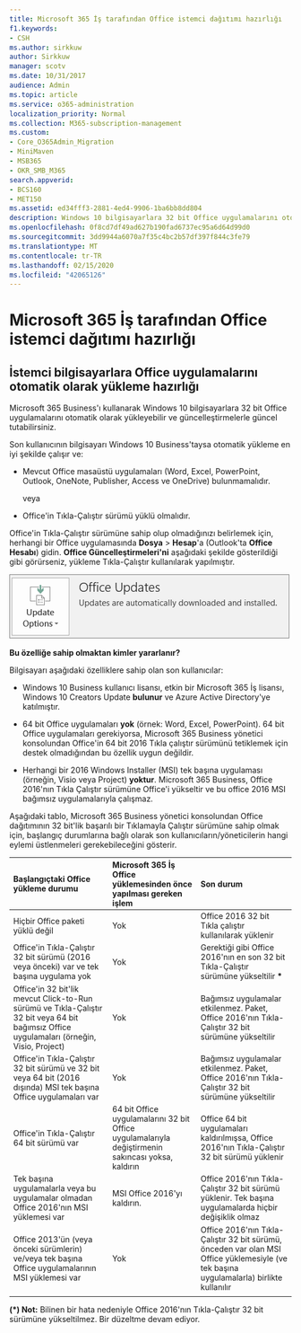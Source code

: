 ```yaml
---
title: Microsoft 365 İş tarafından Office istemci dağıtımı hazırlığı
f1.keywords:
- CSH
ms.author: sirkkuw
author: Sirkkuw
manager: scotv
ms.date: 10/31/2017
audience: Admin
ms.topic: article
ms.service: o365-administration
localization_priority: Normal
ms.collection: M365-subscription-management
ms.custom:
- Core_O365Admin_Migration
- MiniMaven
- MSB365
- OKR_SMB_M365
search.appverid:
- BCS160
- MET150
ms.assetid: ed34fff3-2881-4ed4-9906-1ba6bb8dd804
description: Windows 10 bilgisayarlara 32 bit Office uygulamalarını otomatik olarak nasıl yükleyip güncel tutacağınızı öğrenin.
ms.openlocfilehash: 0f8cd7df49ad627b190fad6737ec95a6d64d99d0
ms.sourcegitcommit: 3dd9944a6070a7f35c4bc2b57df397f844c3fe79
ms.translationtype: MT
ms.contentlocale: tr-TR
ms.lasthandoff: 02/15/2020
ms.locfileid: "42065126"
---
```

# <a name="prepare-for-office-client-deployment-by-microsoft-365-business"></a>Microsoft 365 İş tarafından Office istemci dağıtımı hazırlığı

## <a name="prepare-to-automatically-install-office-apps-to-client-computers"></a>İstemci bilgisayarlara Office uygulamalarını otomatik olarak yükleme hazırlığı

Microsoft 365 Business'ı kullanarak Windows 10 bilgisayarlara 32 bit Office uygulamalarını otomatik olarak yükleyebilir ve güncelleştirmelerle güncel tutabilirsiniz.
  
Son kullanıcının bilgisayarı Windows 10 Business'taysa otomatik yükleme en iyi şekilde çalışır ve:
  
- Mevcut Office masaüstü uygulamaları (Word, Excel, PowerPoint, Outlook, OneNote, Publisher, Access ve OneDrive) bulunmamalıdır.
    
    veya
    
- Office'in Tıkla-Çalıştır sürümü yüklü olmalıdır.
    
Office'in Tıkla-Çalıştır sürümüne sahip olup olmadığınızı belirlemek için, herhangi bir Office uygulamasında **Dosya** \> **Hesap**'a (Outlook'ta **Office Hesabı**) gidin. **Office Güncelleştirmeleri'ni** aşağıdaki şekilde gösterildiği gibi görürseniz, yükleme Tıkla-Çalıştır kullanılarak yapılmıştır. 
  
![Screenshot of Office updates in Office app Account](../media/e3439380-fa43-4ed6-ae5d-64851c297df5.png)
  
 **Bu özelliğe sahip olmaktan kimler yararlanır?**
  
Bilgisayarı aşağıdaki özelliklere sahip olan son kullanıcılar:
  
- Windows 10 Business kullanıcı lisansı, etkin bir Microsoft 365 İş lisansı, Windows 10 Creators Update **bulunur** ve Azure Active Directory'ye katılmıştır. 
    
- 64 bit Office uygulamaları **yok** (örnek: Word, Excel, PowerPoint). 64 bit Office uygulamaları gerekiyorsa, Microsoft 365 Business yönetici konsolundan Office'in 64 bit 2016 Tıkla çalıştır sürümünü tetiklemek için destek olmadığından bu özellik uygun değildir. 
    
- Herhangi bir 2016 Windows Installer (MSI) tek başına uygulaması (örneğin, Visio veya Project) **yoktur**. Microsoft 365 Business, Office 2016'nın Tıkla Çalıştır sürümüne Office'i yükseltir ve bu office 2016 MSI bağımsız uygulamalarıyla çalışmaz. 
    
Aşağıdaki tablo, Microsoft 365 Business yönetici konsolundan Office dağıtımının 32 bit'lik başarılı bir Tıklamayla Çalıştır sürümüne sahip olmak için, başlangıç durumlarına bağlı olarak son kullanıcıların/yöneticilerin hangi eylemi üstlenmeleri gerekebileceğini gösterir.
  
|**Başlangıçtaki Office yükleme durumu**|**Microsoft 365 İş Office yüklemesinden önce yapılması gereken işlem**|**Son durum**|
|:-----|:-----|:-----|
|Hiçbir Office paketi yüklü değil  <br/> |Yok  <br/> |Office 2016 32 bit Tıkla çalıştır kullanılarak yüklenir  <br/> |
|Office'in Tıkla-Çalıştır 32 bit sürümü (2016 veya önceki) var ve tek başına uygulama yok  <br/> |Yok  <br/> |Gerektiği gibi Office 2016'nın en son 32 bit Tıkla-Çalıştır sürümüne yükseltilir **\*** <br/> |
|Office'in 32 bit'lik mevcut Click-to-Run sürümü ve Tıkla-Çalıştır 32 bit veya 64 bit bağımsız Office uygulamaları (örneğin, Visio, Project)  <br/> |Yok  <br/> |Bağımsız uygulamalar etkilenmez. Paket, Office 2016'nın Tıkla-Çalıştır 32 bit sürümüne yükseltilir  <br/> |
|Office'in Tıkla-Çalıştır 32 bit sürümü ve 32 bit veya 64 bit (2016 dışında) MSI tek başına Office uygulamaları var  <br/> |Yok  <br/> |Bağımsız uygulamalar etkilenmez. Paket, Office 2016'nın Tıkla-Çalıştır 32 bit sürümüne yükseltilir  <br/> ||||
|Office'in Tıkla-Çalıştır 64 bit sürümü var  <br/> |64 bit Office uygulamalarını 32 bit Office uygulamalarıyla değiştirmenin sakıncası yoksa, kaldırın  <br/> |Office 64 bit uygulamaları kaldırılmışsa, Office 2016'nın Tıkla-Çalıştır 32 bit sürümü yüklenir  <br/> |
|Tek başına uygulamalarla veya bu uygulamalar olmadan Office 2016'nın MSI yüklemesi var  <br/> |MSI Office 2016'yı kaldırın.  <br/> |Office 2016'nın Tıkla-Çalıştır 32 bit sürümü yüklenir. Tek başına uygulamalarda hiçbir değişiklik olmaz  <br/> |
|Office 2013'ün (veya önceki sürümlerin) ve/veya tek başına Office uygulamalarının MSI yüklemesi var  <br/> |Yok  <br/> |Office 2016'nın Tıkla-Çalıştır 32 bit sürümü, önceden var olan MSI Office yüklemesiyle (ve tek başına uygulamalarla) birlikte kullanılır  <br/> |
||||
   
 **(\*) Not:** Bilinen bir hata nedeniyle Office 2016'nın Tıkla-Çalıştır 32 bit sürümüne yükseltilmez. Bir düzeltme devam ediyor. 
  
